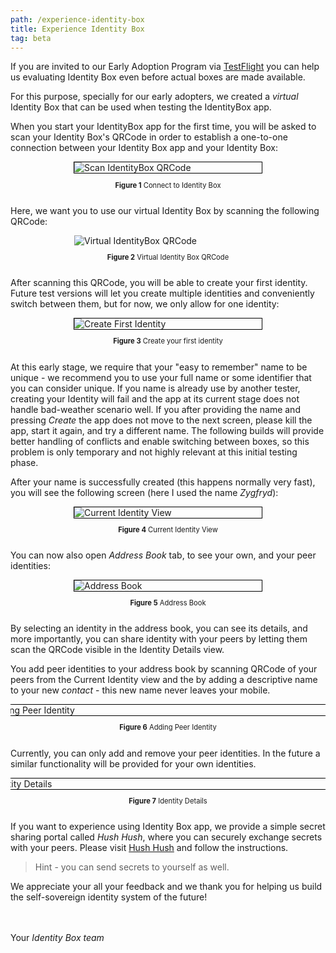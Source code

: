 ```yaml
---
path: /experience-identity-box
title: Experience Identity Box
tag: beta
---
```


If you are invited to our Early Adoption Program via [TestFlight](https://developer.apple.com/testflight/) you can help us evaluating Identity Box even before actual boxes are made available.

For this purpose, specially for our early adopters, we created a *virtual* Identity Box that can be used when testing the IdentityBox app.

When you start your IdentityBox app for the first time, you will be asked to scan your Identity Box's QRCode in order to establish a one-to-one connection between your Identity Box app and your Identity Box:

<a name="figure-1"></a> 
<div class="flex-wrap">
<div class="bordered-content-300">
  <img alt="Scan IdentityBox QRCode" src="images/ConnectToIdBox.png" />
</div>
<p class="figure-title"><b>Figure 1</b> Connect to Identity Box</p>
</div>

Here, we want you to use our virtual Identity Box by scanning the following QRCode:

<a name="figure-2"></a> 
<div class="flex-wrap">
<div style="width: 300px;">
  <img alt="Virtual IdentityBox QRCode" src="images/QRCodeStockholm.png" />
</div>
<p class="figure-title"><b>Figure 2</b> Virtual Identity Box QRCode</p>
</div>

After scanning this QRCode, you will be able to create your first identity. Future test versions will let you create multiple identities and conveniently switch between them, but for now, we only allow for one identity:

<a name="figure-3"></a> 
<div class="flex-wrap">
<div class="bordered-content-300">
  <img alt="Create First Identity" src="images/CreateFirstIdentity.png"/>
</div>
<p class="figure-title"><b>Figure 3</b> Create your first identity</p>
</div>

At this early stage, we require that your "easy to remember" name to be unique - we recommend you to use your full name or some identifier that you can consider unique. If you name is already use by another tester, creating your Identity will fail and the app at its current stage does not handle bad-weather scenario well. If you after providing the name and pressing *Create* the app does not move to the next screen, please kill the app, start it again, and try a different name. The following builds will provide better handling of conflicts and enable switching between boxes, so this problem is only temporary and not highly relevant at this initial testing phase.

After your name is successfully created (this happens normally very fast), you will see the following screen (here I used the name *Zygfryd*):

<a name="figure-4"></a> 
<div class="flex-wrap">
<div class="bordered-content-300">
  <img alt="Current Identity View" src="images/Zygfryd.png"/>
</div>
<p class="figure-title"><b>Figure 4</b> Current Identity View</p>
</div>

You can now also open *Address Book* tab, to see your own, and your peer identities:

<a name="figure-5"></a> 
<div class="flex-wrap">
<div class="bordered-content-300">
  <img alt="Address Book" src="images/AddressBook.png"/>
</div>
<p class="figure-title"><b>Figure 5</b> Address Book</p>
</div>

By selecting an identity in the address book, you can see its details, and more importantly, you can share
identity with your peers by letting them scan the QRCode visible in the Identity Details view.

You add peer identities to your address book by scanning QRCode of your peers from the Current Identity view and the by adding a descriptive name to your new *contact* - this new name never leaves your mobile.

<a name="figure-6"></a> 
<div class="scrollable flex-wrap responsive">
<div class="bordered-content-600">
  <img alt="Adding Peer Identity" src="images/NewPeerIdentity.png"/>
</div>
</div>
<div class="flex-wrap responsive">
<p class="figure-title"><b>Figure 6</b> Adding Peer Identity</p>
</div>

Currently, you can only add and remove your peer identities. In the future a similar functionality will be provided
for your own identities.

<a name="figure-7"></a> 
<div class="scrollable flex-wrap responsive">
<div class="bordered-content-600">
  <img alt="Identity Details" src="images/IdentityDetails.png"/>
</div>
</div>
<div class="flex-wrap responsive">
<p class="figure-title"><b>Figure 7</b> Identity Details</p>
</div>

If you want to experience using Identity Box app, we provide a simple secret sharing portal called *Hush Hush*, where you can securely exchange secrets with your peers. Please visit <a href="https://idbox.online/hush-hush" target="_blank">Hush Hush</a> and follow
the instructions.

> Hint - you can send secrets to yourself as well.

We appreciate your all your feedback and we thank you for helping us build the self-sovereign identity system of the future!

<br/><br/>
Your *Identity Box team*

<style scoped>
.scrollable {
  width: 100%;
  overflow-x: auto;
}
.flex-wrap {
  display:flex;
  flex-flow:column;
  justify-content:center;
  align-items: center;
}
@media (max-width: 650px) {
  .responsive {
    align-items: flex-start;
  }  
}
.figure-title {
  font-size: 0.8em
}
.bordered-content-600 {
  width: 600px;
  border: 1px solid black;
}
.bordered-content-300 {
  width: 300px;
  border: 1px solid black;
}
</style>
